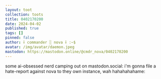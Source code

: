 ```yaml
---
layout: toot
collection: toots
title: 0402170200
date: 2024-04-02
published: true
tags: []
pinned: false
author: ⸸ commander ░ nova ⸸ :~$
avatar: /img/avatar/daemon.jpeg
mastodon: https://mastodon.online/@cmdr_nova/0402170200
---
```


some ai-obsessed nerd camping out on mastodon.social: i'm gonna file a hate-report against nova to they own instance, wah hahahahahame:
